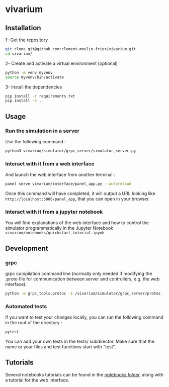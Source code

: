 # vivarium

## Installation

1- Get the repository

```bash
git clone git@github.com:clement-moulin-frier/vivarium.git
cd vivarium/
```
2- Create and activate a virtual environment (optional)

```bash
python -m venv myvenv
source myvenv/bin/activate
```

3- Install the dependencies 

```bash
pip install -r requirements.txt
pip install -e . 
```

## Usage

### Run the simulation in a server

Use the following command :

```bash
python3 vivarium/simulator/grpc_server/simulator_server.py
```

### Interact with it from a web interface

And launch the web interface from another terminal :

```bash
panel serve vivarium/interface/panel_app.py --autoreload
```

Once this command will have completed, it will output a URL looking like `http://localhost:5006/panel_app`, that you can open in your browser.

### Interact with it from a jupyter notebook

You will find explanations of the web interface and how to control the simulator programmatically in the Jupyter Notebook `vivarium/notebooks/quickstart_tutorial.ipynb`

## Development

### grpc


grpc compilation command line (normally only needed if modifying the .proto file for communication between server and controllers, e.g. the web interface):

```bash
python -m grpc_tools.protoc -I./vivarium/simulator/grpc_server/protos --python_out=./vivarium/simulator/grpc_server/ --pyi_out=./vivarium/simulator/grpc_server/ --grpc_python_out=./vivarium/simulator/grpc_server/ ./vivarium/simulator/grpc_server/protos/simulator.proto
```

### Automated tests

If you want to test your changes locally, you can run the following command in the root of the directory :

```bash
pytest
```

You can add your own tests in the tests/ subdirector. Make sure that the name or your files and test functions start with "test".

## Tutorials

Several notebooks tutorials can be found in the [notebooks folder](https://github.com/clement-moulin-frier/vivarium/tree/main/notebooks), along with a tutorial for the web interface.